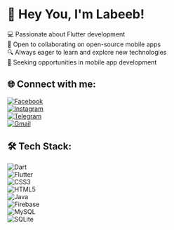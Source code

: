# 👋 Hey You, I'm Labeeb! 

💻 Passionate about Flutter development  
🤝 Open to collaborating on open-source mobile apps  
🔍 Always eager to learn and explore new technologies  
🚀 Seeking opportunities in mobile app development  

## 🌐 Connect with me:
[![Facebook](https://img.shields.io/badge/Facebook-%231877F2.svg?style=for-the-badge&logo=facebook&logoColor=white)](https://www.facebook.com/share/18CnJFgNAc/)  
[![Instagram](https://img.shields.io/badge/Instagram-%23E4405F.svg?style=for-the-badge&logo=instagram&logoColor=white)](https://www.instagram.com/beb_k7?igsh=a2JpdGEyc2VzZG9y)  
[![Telegram](https://img.shields.io/badge/Telegram-%2326A5E4.svg?style=for-the-badge&logo=telegram&logoColor=white)](https://t.me/beb_k7)  
[![Gmail](https://img.shields.io/badge/Gmail-D14836?style=for-the-badge&logo=gmail&logoColor=white)](mailto:labeeb.kaleessi@gmail.com)  

## 🛠 Tech Stack:
![Dart](https://img.shields.io/badge/Dart-0175C2?style=for-the-badge&logo=dart&logoColor=white)  
![Flutter](https://img.shields.io/badge/Flutter-02569B?style=for-the-badge&logo=flutter&logoColor=white)  
![CSS3](https://img.shields.io/badge/CSS3-1572B6?style=for-the-badge&logo=css3&logoColor=white)  
![HTML5](https://img.shields.io/badge/HTML5-E34F26?style=for-the-badge&logo=html5&logoColor=white)  
![Java](https://img.shields.io/badge/Java-ED8B00?style=for-the-badge&logo=java&logoColor=white)  
![Firebase](https://img.shields.io/badge/Firebase-FFCA28?style=for-the-badge&logo=firebase&logoColor=black)  
![MySQL](https://img.shields.io/badge/MySQL-4479A1?style=for-the-badge&logo=mysql&logoColor=white)  
![SQLite](https://img.shields.io/badge/SQLite-003B57?style=for-the-badge&logo=sqlite&logoColor=white)  
